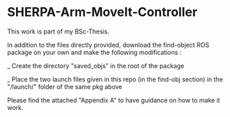 # SHERPA-Arm-MoveIt-Controller

This work is part of my BSc-Thesis. 

In addition to the files directly provided, download the find-object ROS package on your own and make the following modifications : 

  _ Create the directory "saved_objs" in the root of the package

  _ Place the two launch files given in this repo (in the find-obj section) in the "/launch/" folder of the same pkg above
  

Please find the attached "Appendix A" to have guidance on how to make it work.
